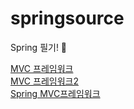 # springsource
Spring 필기! 🎈<br>

[MVC 프레임워크](https://www.notion.so/MVC-c85093b566a745f98d8fe99294a79934) <br>
[MVC 프레임워크2](https://www.notion.so/MVC-AOP-3fa9821560f34da6a43c6442bec292ea)<br>
[Spring MVC프레임워크](https://www.notion.so/Spring-MVC-Annotation-3d15a304474440329adf5808d99ae229)<br>


